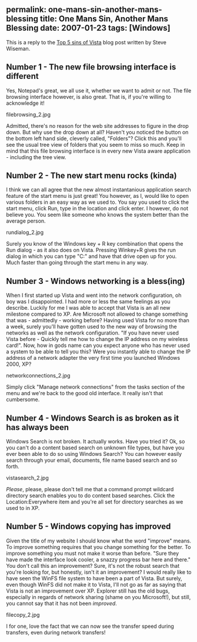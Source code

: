 permalink: one-mans-sin-another-mans-blessing
title: One Mans Sin, Another Mans Blessing
date: 2007-01-23
tags: [Windows]
---
This is a reply to the [Top 5 sins of Vista](http://www.intelliadmin.com/blog/2007/01/5-sins-of-vista.html) blog post written by Steve Wiseman.

<!-- more -->

## Number 1 - The new file browsing interface is different

Yes, Notepad's great, we all use it, whether we want to admit or not. The file browsing interface however, is also great. That is, if you're willing to acknowledge it!

filebrowsing_2.jpg

Admitted, there's no reason for the web site addresses to figure in the drop down. But why use the drop down at all? Haven't you noticed the button on the bottom left hand side, cleverly called, "Folders"? Click this and you'll see the usual tree view of folders that you seem to miss so much. Keep in mind that this file browsing interface is in every new Vista aware application - including the tree view.

## Number 2 - The new start menu rocks (kinda)

I think we can all agree that the new almost instantanious application search feature of the start menu is just great! You however, as I, would like to open various folders in an easy way as we used to. You say you used to click the start menu, click Run, type in the location and click enter. I however, do not believe you. You seem like someone who knows the system better than the average person.

rundialog_2.jpg

Surely you know of the Windows key + R key combination that opens the Run dialog - as it also does on Vista. Pressing Winkey+R gives the run dialog in which you can type "C:" and have that drive open up for you. Much faster than going through the start menu in any way.

## Number 3 - Windows networking is a bless(ing)

When I first started up Vista and went into the network configuration, oh boy was I disappointed. I had more or less the same feelings as you describe. Luckily for me I was able to accept that Vista is an all new milestone compared to XP. Are Microsoft not allowed to change something that was - admittedly - working before? Having used Vista for no more than a week, surely you'll have gotten used to the new way of browsing the networks as well as the network configuration. "If you have never used Vista before - Quickly tell me how to change the IP address on my wireless card!". Now, how in gods name can you expect anyone who has never used a system to be able to tell you this? Were you instantly able to change the IP address of a network adapter the very first time you launched Windows 2000, XP?

networkconnections_2.jpg

Simply click "Manage network connections" from the tasks section of the menu and we're back to the good old interface. It really isn't that cumbersome.

## Number 4 - Windows Search is as broken as it has always been

Windows Search is not broken. It actually works. Have you tried it? Ok, so you can't do a content based search on unknown file types, but have you ever been able to do so using Windows Search? You can however easily search through your email, documents, file name based search and so forth.

vistasearch_2.jpg

*Please*, please, please don't tell me that a command prompt wildcard directory search enables you to do content based searches. Click the Location:Everywhere item and you're all set for directory searches as we used to in XP.

## Number 5 - Windows copying has improved

Given the title of my website I should know what the word "improve" means. To improve something requires that you change something for the better. To improve something you must not make it worse than before. "Sure they have made the interface look cooler, a snazzy progress bar here and there." You don't call this an improvement? Sure, it's not the robust search that you're looking for, but honestly, isn't it an improvement? I would really like to have seen the WinFS file system to have been a part of Vista. But surely, even though WinFS did not make it to Vista, I'll not go as far as saying that Vista is not an improvement over XP. Explorer still has the old bugs, especially in regards of network sharing (shame on you Microsoft!), but still, you cannot say that it has not been *improved*.

filecopy_2.jpg

I for one, love the fact that we can now see the transfer speed during transfers, even during network transfers!
